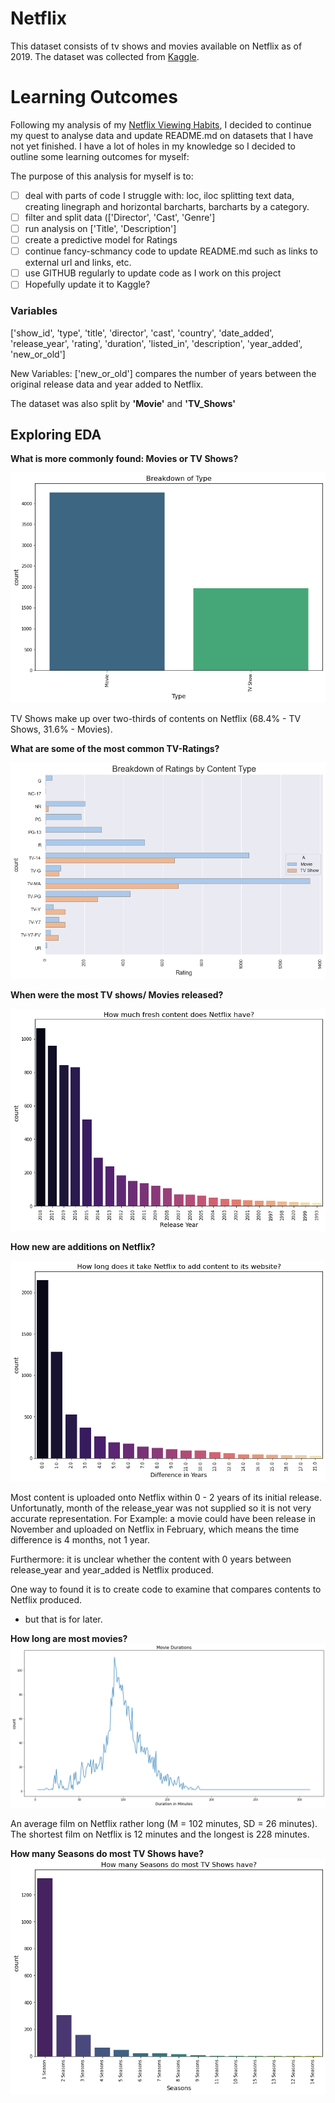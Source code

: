 # Netflix
This dataset consists of tv shows and movies available on Netflix as of 2019. The dataset was collected from [Kaggle](https://www.kaggle.com/shivamb/netflix-shows).


# Learning Outcomes
Following my analysis of my [Netflix Viewing Habits](https://github.com/kjonina/personal_Netflix/blob/main/README.md), I decided to continue my quest to analyse data and update README.md on datasets that I have not yet finished.
I have a lot of holes in my knowledge so I decided to outline some learning outcomes for myself:

The purpose of this analysis for myself is to: 
- [ ] deal with parts of code I struggle with: loc, iloc splitting text data, creating linegraph and horizontal barcharts, barcharts by a category. 
- [ ] filter and split data (['Director',  'Cast', 'Genre']
- [ ] run analysis on ['Title', 'Description']
- [ ] create a predictive model for Ratings 
- [ ] continue fancy-schmancy code to update README.md such as links to external url and links, etc. 
- [ ] use GITHUB regularly to update code as I work on this project
- [ ] Hopefully update it to Kaggle?

### Variables
['show_id', 'type', 'title', 'director', 'cast', 'country', 'date_added', 'release_year', 'rating', 'duration', 'listed_in', 'description', 'year_added', 'new_or_old']

New Variables:
['new_or_old'] compares the number of years between the original release data and year added to Netflix.

The dataset was also split by **'Movie'** and **'TV_Shows'**

## Exploring EDA

**What is more commonly found: Movies or TV Shows?**

![Types](https://github.com/kjonina/Netflix/blob/master/Graphs/Types.png)

TV Shows make up over two-thirds of contents on Netflix (68.4% - TV Shows, 31.6% - Movies). 

**What are some of the most common TV-Ratings?**

![Ratings](https://github.com/kjonina/Netflix/blob/master/Graphs/Ratings.png)

**When were the most TV shows/ Movies released?**

![release](https://github.com/kjonina/Netflix/blob/master/Graphs/release.png)

**How new are additions on Netflix?**

![new_or_old](https://github.com/kjonina/Netflix/blob/master/Graphs/new_or_old.png)

Most content is uploaded onto Netflix within 0 - 2 years of its initial release. Unfortunatly, month of the release_year was not supplied so it is not very accurate representation.
For Example: a movie could have been release in November and uploaded on Netflix in February, which means the time difference is 4 months, not 1 year.

Furthermore: it is unclear whether the content with 0 years between release_year and year_added is Netflix produced.

One way to found it is to create code to examine that compares contents to Netflix produced. 
- but that is for later. 

**How long are most movies?**
![movie_d](https://github.com/kjonina/Netflix/blob/master/Graphs/movie_d.png)

An average film on Netflix rather long (M = 102 minutes, SD = 26 minutes).
The shortest film on Netflix is 12 minutes and the longest is 228 minutes.

**How many Seasons do most TV Shows have?**
![seasons](https://github.com/kjonina/Netflix/blob/master/Graphs/seasons.png)